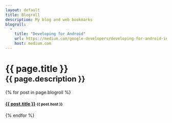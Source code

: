 ```yaml
---
layout: default
title: Blogroll
description: My blog and web bookmarks
blogroll:
  -
    title: "Developing for Android"
    url: https://medium.com/google-developers/developing-for-android-introduction-5345b451567c
    host: medium.com
---
```


<h1>{{ page.title }}<br/><small>{{ page.description }}</small></h1>

{% for post in page.blogroll %}
<h4>
  <a href="{{ post.url }}" target="_blank">{{ post.title }}</a>
  <small>{{ post.host }}</small>
</h4>
{% endfor %}
